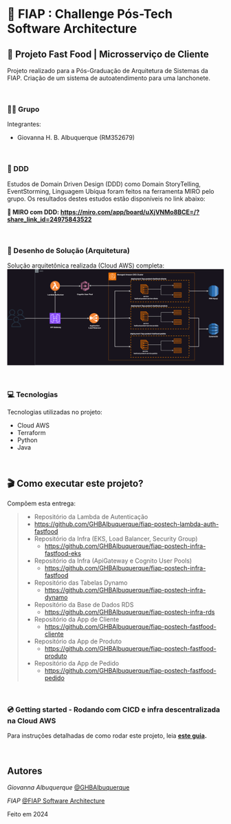 # 🚀 FIAP : Challenge Pós-Tech Software Architecture
## 🍔 Projeto Fast Food | Microsserviço de Cliente

Projeto realizado para a Pós-Graduação de Arquitetura de Sistemas da FIAP. Criação de um sistema de autoatendimento para uma lanchonete.

<br/>

### 👨‍🏫 Grupo

Integrantes:
- Giovanna H. B. Albuquerque (RM352679)

<br/>

### 📍 DDD

Estudos de Domain Driven Design (DDD) como Domain StoryTelling, EventStorming, Linguagem Ubíqua foram feitos na ferramenta MIRO pelo grupo.
Os resultados destes estudos estão disponíveis no link abaixo:

**🔗 MIRO com DDD: https://miro.com/app/board/uXjVNMo8BCE=/?share_link_id=24975843522**

<br/>

### 📐 Desenho de Solução (Arquitetura)

Solução arquitetônica realizada (Cloud AWS) completa:
![](misc/sol_fase_4.drawio.svg)

<br/>

### 💻 Tecnologias

Tecnologias utilizadas no projeto:

* Cloud AWS
* Terraform
* Python
* Java

<br/>

## 🎬 Como executar este projeto?

Compõem esta entrega:
>* Repositório da Lambda de Autenticação
>  * https://github.com/GHBAlbuquerque/fiap-postech-lambda-auth-fastfood
> * Repositório da Infra (EKS, Load Balancer, Security Group)
>   * https://github.com/GHBAlbuquerque/fiap-postech-infra-fastfood-eks
> * Repositório da Infra (ApiGateway e Cognito User Pools)
>   * https://github.com/GHBAlbuquerque/fiap-postech-infra-fastfood
> * Repositório das Tabelas Dynamo
>   * https://github.com/GHBAlbuquerque/fiap-postech-infra-dynamo
> * Repositório da Base de Dados RDS
>   * https://github.com/GHBAlbuquerque/fiap-postech-infra-rds
> * Repositório da App de Cliente
>   * https://github.com/GHBAlbuquerque/fiap-postech-fastfood-cliente
> * Repositório da App de Produto
>   * https://github.com/GHBAlbuquerque/fiap-postech-fastfood-produto
> * Repositório da App de Pedido
>   * https://github.com/GHBAlbuquerque/fiap-postech-fastfood-pedido

<br/>

### 💿 Getting started - Rodando com CICD e infra descentralizada na Cloud AWS

Para instruções detalhadas de como rodar este projeto, leia **[este guia](https://github.com/GHBAlbuquerque/fiap-postech-infra-fastfood?tab=readme-ov-file#-como-executar-este-projeto).**

<br/>

## Autores

*Giovanna Albuquerque* [@GHBAlbuquerque](https://github.com/GHBAlbuquerque)

*FIAP*  [@FIAP Software Architecture](https://postech.fiap.com.br/curso/software-architecture/)

Feito em 2024